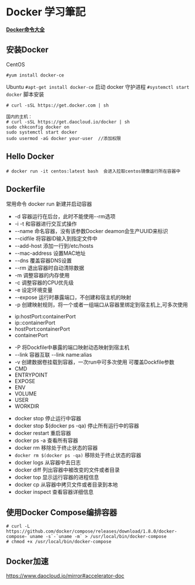 # Docker 学习筆記

**[Docker命令大全](http://www.runoob.com/docker/docker-command-manual.html)**
## 安装Docker
CentOS

`#yum install docker-ce`

Ubuntu
`#apt-get install docker-ce`
启动 docker 守护进程
`#systemctl start docker`
脚本安装
```
# curl -sSL https://get.docker.com | sh

国内的主机：
# curl -sSL https://get.daocloud.io/docker | sh
sudo chkconfig docker on
sudo systemctl start docker
sudo usermod -aG docker your-user  //添加权限
```

## Hello Docker
`# docker run -it centos:latest bash  会进入拉取centos镜像运行所在容器中`

## Dockerfile

常用命令
docker run 新建并启动容器
- -d 容器运行在后台，此时不能使用--rm选项
- -i -t 和容器进行交互式操作
- --name 命名容器，没有该参数Docker deamon会生产UUID来标识
- --cidfile 将容器ID输入到指定文件中
- --add-host 添加一行到/etc/hosts
- --mac-address 设置MAC地址
- --dns 覆盖容器DNS设置
- --rm 退出容器时自动清除数据
- -m 调整容器的内存使用
- -c 调整容器的CPU优先级
- -e 设定环境变量
- --expose 运行时暴露端口，不创建和宿主机的映射
- -p 创建映射规则，将一个或者一组端口从容器里绑定到宿主机上,可多次使用
* ip:hostPort:containerPort
* ip::containerPort
* hostPort:containerPort
* containerPort
- -P 将Dockfile中暴露的端口映射动态映射到宿主机
- --link 容器互联 --link name:alias
- -v 创建数据卷挂载到容器，一次run中可多次使用
可覆盖Dockfile参数
- CMD
- ENTRYPOINT
- EXPOSE
- ENV
- VOLUME
- USER
- WORKDIR
* docker stop 停止运行中容器
* docker stop $(docker ps -qa) 停止所有运行中的容器
* docker restart 重启容器
* docker ps -a 查看所有容器
* docker rm 移除处于终止状态的容器
* `docker rm $(docker ps -qa)` 移除处于终止状态的容器
* docker logs 从容器中去日志
* docker diff 列出容器中被改变的文件或者目录
* docker top 显示运行容器的进程信息
* docker cp 从容器中拷贝文件或者目录到本地
* docker inspect 查看容器详细信息

## 使用Docker Compose编排容器
```
# curl -L https://github.com/docker/compose/releases/download/1.8.0/docker-compose-`uname -s`-`uname -m` > /usr/local/bin/docker-compose
# chmod +x /usr/local/bin/docker-compose
```
## Docker加速
https://www.daocloud.io/mirror#accelerator-doc
